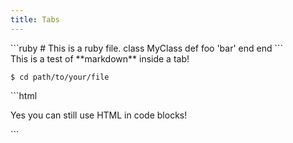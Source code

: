 ```yaml
---
title: Tabs
---
```

<div class="tabs">
  <div data-tab="Ruby">
```ruby
# This is a ruby file.
class MyClass
  def foo
    'bar'
  end
end
```
  </div>
  <div data-tab="Plain">
This is a test of **markdown** inside a tab!

```
$ cd path/to/your/file
```
  </div>
  <div data-tab="HTML">
```html
<p>Yes you can still use HTML in code blocks!</p>
```
  </div>
</div>